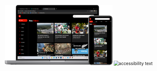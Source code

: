 <p align="center">
  <img src='./src/assets/images/Project1.png' width="350" title="hover text">
  <img src="'./src/assets/images/Project1.png' width="350" alt="accessibility text">
</p>

